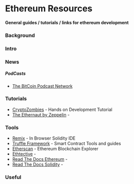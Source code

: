 # Ethereum Resources

#### General guides / tutorials / links for ethereum development

### Background

### Intro

### News

##### PodCasts
* [The BitCoin Podcast Network](https://thebitcoinpodcast.com/)

### Tutorials
* [CryptoZombies](https://cryptozombies.io/) - Hands on Development Tutorial
* [The Ethernaut by Zeppelin](https://ethernaut.zeppelin.solutions/) - 

### Tools
* [Remix](https://remix.ethereum.org) - In Browser Solidity IDE
* [Truffle Framework](https://truffleframework.com) - Smart Contract Tools and guides
* [Etherscan](https://etherscan.io/) - Ethereum Blockchain Explorer
* [Ethtective](https://ethtective.com/) -
* [Read The Docs Ethereum](http://www.ethdocs.org) - 
* [Read The Docs Solidity](https://solidity.readthedocs.io) -

### Useful